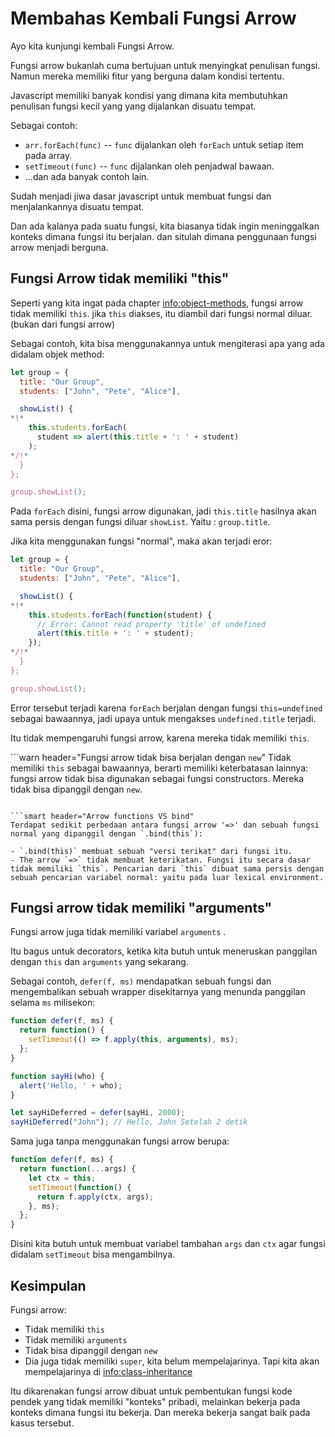 # Membahas Kembali Fungsi Arrow

Ayo kita kunjungi kembali Fungsi Arrow.

Fungsi arrow bukanlah cuma bertujuan untuk menyingkat penulisan fungsi. Namun mereka memiliki fitur yang berguna dalam kondisi tertentu.


Javascript memiliki banyak kondisi yang dimana kita membutuhkan penulisan fungsi kecil yang yang dijalankan disuatu tempat.

Sebagai contoh:

- `arr.forEach(func)` -- `func` dijalankan oleh `forEach` untuk setiap item pada array.
- `setTimeout(func)` -- `func` dijalankan oleh penjadwal bawaan.
- ...dan ada banyak contoh lain.

Sudah menjadi jiwa dasar javascript untuk membuat fungsi dan menjalankannya disuatu tempat.

Dan ada kalanya pada suatu fungsi, kita biasanya tidak ingin meninggalkan konteks dimana fungsi itu berjalan. dan situlah dimana penggunaan fungsi arrow menjadi berguna.

## Fungsi Arrow tidak memiliki "this"

Seperti yang kita ingat pada chapter <info:object-methods>, fungsi arrow tidak memiliki `this`. jika `this` diakses, itu diambil dari fungsi normal diluar. (bukan dari fungsi arrow)

Sebagai contoh, kita bisa menggunakannya untuk mengiterasi apa yang ada didalam objek method:

```js run
let group = {
  title: "Our Group",
  students: ["John", "Pete", "Alice"],

  showList() {
*!*
    this.students.forEach(
      student => alert(this.title + ': ' + student)
    );
*/!*
  }
};

group.showList();
```

Pada `forEach` disini, fungsi arrow digunakan, jadi `this.title` hasilnya akan sama persis dengan fungsi diluar `showList`. Yaitu : `group.title`.

Jika kita menggunakan fungsi "normal", maka akan terjadi eror:

```js run
let group = {
  title: "Our Group",
  students: ["John", "Pete", "Alice"],

  showList() {
*!*
    this.students.forEach(function(student) {
      // Error: Cannot read property 'title' of undefined
      alert(this.title + ': ' + student);
    });
*/!*
  }
};

group.showList();
```

Error tersebut terjadi karena `forEach` berjalan dengan fungsi `this=undefined` sebagai bawaannya, jadi upaya untuk mengakses `undefined.title` terjadi.

Itu tidak mempengaruhi fungsi arrow, karena mereka tidak memiliki `this`.

```warn header="Fungsi arrow tidak bisa berjalan dengan `new`"
Tidak memiliki `this` sebagai bawaannya, berarti memiliki keterbatasan lainnya: fungsi arrow tidak bisa digunakan sebagai fungsi constructors. Mereka tidak bisa dipanggil dengan `new`.
```

```smart header="Arrow functions VS bind"
Terdapat sedikit perbedaan antara fungsi arrow '=>' dan sebuah fungsi normal yang dipanggil dengan `.bind(this`):

- `.bind(this)` membuat sebuah "versi terikat" dari fungsi itu.
- The arrow `=>` tidak membuat keterikatan. Fungsi itu secara dasar tidak memiliki `this`. Pencarian dari `this` dibuat sama persis dengan sebuah pencarian variabel normal: yaitu pada luar lexical environment. 
```

## Fungsi arrow tidak memiliki "arguments"

Fungsi arrow juga tidak memiliki variabel `arguments` .

Itu bagus untuk decorators, ketika kita butuh untuk meneruskan panggilan dengan `this` dan `arguments` yang sekarang. 

Sebagai contoh, `defer(f, ms)` mendapatkan sebuah fungsi dan mengembalikan sebuah wrapper disekitarnya yang menunda panggilan selama `ms` milisekon:

```js run
function defer(f, ms) {
  return function() {
    setTimeout(() => f.apply(this, arguments), ms);
  };
}

function sayHi(who) {
  alert('Hello, ' + who);
}

let sayHiDeferred = defer(sayHi, 2000);
sayHiDeferred("John"); // Hello, John Setelah 2 detik
```

Sama juga tanpa menggunakan fungsi arrow berupa:

```js
function defer(f, ms) {
  return function(...args) {
    let ctx = this;
    setTimeout(function() {
      return f.apply(ctx, args);
    }, ms);
  };
}
```

Disini kita butuh untuk membuat variabel tambahan `args` dan `ctx` agar fungsi didalam `setTimeout` bisa mengambilnya.

## Kesimpulan

Fungsi arrow:

- Tidak memiliki `this`
- Tidak memiliki `arguments`
- Tidak bisa dipanggil dengan `new`
- Dia juga tidak memiliki `super`, kita belum mempelajarinya. Tapi kita akan mempelajarinya di <info:class-inheritance>

Itu dikarenakan fungsi arrow dibuat untuk pembentukan fungsi kode pendek yang tidak memiliki "konteks" pribadi, melainkan bekerja pada konteks dimana fungsi itu bekerja. Dan mereka bekerja sangat baik pada kasus tersebut.
